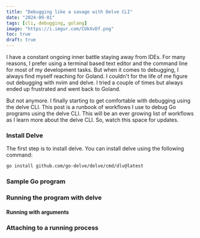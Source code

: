 ```yaml
---
title: "Debugging like a savage with Delve CLI"
date: "2024-09-01"
tags: [cli, debugging, golang]
image: "https://i.imgur.com/CUkXvDf.png"
toc: true
draft: true
---
```


I have a constant ongoing inner battle staying away from IDEs. For many
reasons, I prefer using a terminal based text editor and the command line for
most of my development tasks. But when it comes to debugging, I always find
myself reaching for Goland. I couldn't for the life of me figure out debugging
with nvim and delve. I tried a couple of times but always ended up frustrated
and went back to Goland.

But not anymore. I finally starting to get comfortable with debugging using the
delve CLI. This post is a runbook of workflows I use to debug Go programs using
the delve CLI. This will be an ever growing list of workflows as I learn more about
the delve CLI. So, watch this space for updates.

### Install Delve

The first step is to install delve. You can install delve using the following
command:

```sh
go install github.com/go-delve/delve/cmd/dlv@latest
```

### Sample Go program

### Running the program with delve

#### Running with arguments

### Attaching to a running process

